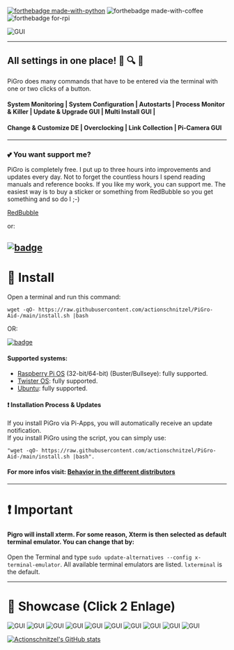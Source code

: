 [![forthebadge made-with-python](http://ForTheBadge.com/images/badges/made-with-python.svg)](https://www.python.org/)
![forthebadge made-with-coffee](https://github.com/actionschnitzel/tingsandstuff/blob/main/powered_by_coffee.png)
![forthebadge for-rpi](https://github.com/actionschnitzel/tingsandstuff/blob/main/4rpi.png)

![GUI](https://github.com/actionschnitzel/tingsandstuff/blob/main/header_SM.png)

---

## All settings in one place! :key: :mag: :hammer:


PiGro does many commands that have to be entered via the terminal with one or two clicks of a button.

#### System Monitoring | System Configuration | Autostarts | Process Monitor & Killer | Update & Upgrade GUI | Multi Install GUI |     
#### Change & Customize DE | Overclocking | Link Collection | Pi-Camera GUI

---
### :two_hearts: You want support me?

PiGro is completely free. I put up to three hours into improvements and updates every day. Not to forget the countless hours I spend reading manuals and reference books. If you like my work, you can support me. The easiest way is to buy a sticker or something from RedBubble so you get something and so do I ;-)

[RedBubble](https://www.redbubble.com/de/people/Actionschnitzel/shop?anchor=profile&asc=u)    
    
or:    
    
[![badge](https://github.com/actionschnitzel/tingsandstuff/blob/main/PayPal_donation.png?raw=true)](https://www.paypal.com/paypalme/actionschnitzel)    
---
# :floppy_disk: Install

Open a terminal and run this command:

```
wget -qO- https://raw.githubusercontent.com/actionschnitzel/PiGro-Aid-/main/install.sh |bash
```

OR:

[![badge](https://github.com/Botspot/pi-apps/blob/master/icons/badge.png?raw=true)](https://github.com/Botspot/pi-apps)

#### Supported systems:

- [Raspberry Pi OS](https://www.raspberrypi.com/software/operating-systems/) (32-bit/64-bit) (Buster/Bullseye): fully supported.
- [Twister OS](https://twisteros.com/download.html): fully supported.
- [Ubuntu](https://ubuntu.com/download): fully supported.

#### :exclamation: Installation Process & Updates

If you install PiGro via Pi-Apps, you will automatically receive an update notification.  
If you install PiGro using the script, you can simply use:

```
"wget -qO- https://raw.githubusercontent.com/actionschnitzel/PiGro-Aid-/main/install.sh |bash".
```

#### For more infos visit: [Behavior in the different distributors](https://github.com/actionschnitzel/PiGro-Aid-/wiki/Behavior-in-the-different-distributors)

---

# :exclamation: Important

#### Pigro will install xterm. For some reason, Xterm is then selected as default terminal emulator. You can change that by:
     
Open the Terminal and type `sudo update-alternatives --config x-terminal-emulator`. All available terminal emulators are listed. `lxterminal` is the default.    

---
# :doughnut: Showcase (Click 2 Enlage)

![GUI](https://github.com/actionschnitzel/tingsandstuff/blob/main/Stupida_Medusa_Release/8.5.2/1.png)
![GUI](https://github.com/actionschnitzel/tingsandstuff/blob/main/Stupida_Medusa_Release/8.5.2/2.png)
![GUI](https://github.com/actionschnitzel/tingsandstuff/blob/main/Stupida_Medusa_Release/8.5.2/3.png)
![GUI](https://github.com/actionschnitzel/tingsandstuff/blob/main/Stupida_Medusa_Release/8.5.2/4.png)
![GUI](https://github.com/actionschnitzel/tingsandstuff/blob/main/Stupida_Medusa_Release/8.5.2/5.png)
![GUI](https://github.com/actionschnitzel/tingsandstuff/blob/main/Stupida_Medusa_Release/8.5.2/6.png)
![GUI](https://github.com/actionschnitzel/tingsandstuff/blob/main/Stupida_Medusa_Release/8.5.2/7.png)
![GUI](https://github.com/actionschnitzel/tingsandstuff/blob/main/Stupida_Medusa_Release/8.5.2/8.png)
![GUI](https://github.com/actionschnitzel/tingsandstuff/blob/main/Stupida_Medusa_Release/8.5.2/9.png)
![GUI](https://github.com/actionschnitzel/tingsandstuff/blob/main/Stupida_Medusa_Release/8.5.2/10.png)



[![Actionschnitzel's GitHub stats](https://github-readme-stats.vercel.app/api?username=actionschnitzel)](https://github.com/actionschnitzel/github-readme-stats)

